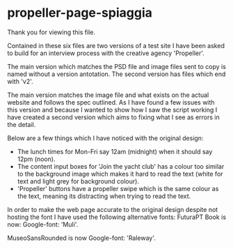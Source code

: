 # propeller-page-spiaggia
Thank you for viewing this file.

Contained in these six files are two versions of a test site I have been asked to build for an interview process with the creative agency 'Propeller'.

The main version which matches the PSD file and image files sent to copy is named without a version antotation. The second version has files which end with 'v2'.

The main version matches the image file and what exists on the actual website and follows the spec outlined. As I have found a few issues with this version and because I wanted to show how I saw the script working I have created a second version which aims to fixing what I see as errors in the detail.

Below are a few things which I have noticed with the original design:
 - The lunch times for Mon-Fri say 12am (midnight) when it should say 12pm (noon).
 - The content input boxes for 'Join the yacht club' has a colour too similar to the background image which makes it hard to read the text (white for text and light grey for background colour).
 - 'Propeller' buttons have a propeller swipe which is the same colour as the text, meaning its distracting when trying to read the text.

In order to make the web page accurate to the original design despite not hosting the font I have used the following alternative fonts:
FuturaPT Book
is now:
Google-font: 'Muli'.

MuseoSansRounded
is now
Google-font: 'Raleway'.



